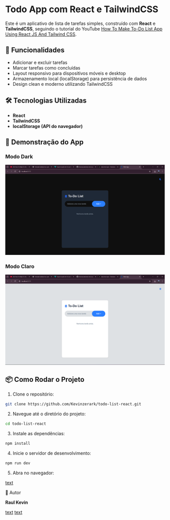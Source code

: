 # Todo App com React e TailwindCSS

Este é um aplicativo de lista de tarefas simples, construído com **React** e **TailwindCSS**, seguindo o tutorial do YouTube [How To Make To-Do List App Using React JS And Tailwind CSS](https://www.youtube.com/watch?v=WE8aYoGK0Ec).

## 🚀 Funcionalidades

- Adicionar e excluir tarefas
- Marcar tarefas como concluídas
- Layout responsivo para dispositivos móveis e desktop
- Armazenamento local (localStorage) para persistência de dados
- Design clean e moderno utilizando TailwindCSS

## 🛠️ Tecnologias Utilizadas

- **React**
- **TailwindCSS**
- **localStorage (API do navegador)**

## 🎨 Demonstração do App

### Modo Dark

![Dark Mode](src/assets/screenshot-dark.png)

### Modo Claro

![Light Mode](src/assets/screenshot-light.png)

## 📦 Como Rodar o Projeto

1. Clone o repositório:

```bash
git clone https://github.com/Kevinzerark/todo-list-react.git

```

2. Navegue até o diretório do projeto:

```bash
cd todo-list-react
```

3. Instale as dependências:

```bash
npm install
```

4. Inicie o servidor de desenvolvimento:

```bash
npm run dev
```

5. Abra no navegador:

[text](http://localhost:5173)

👤 Autor

**Raul Kevin**

[text](https://github.com/Kevinzerark)
[text](https://www.linkedin.com/in/kevin-cardoso-/)
